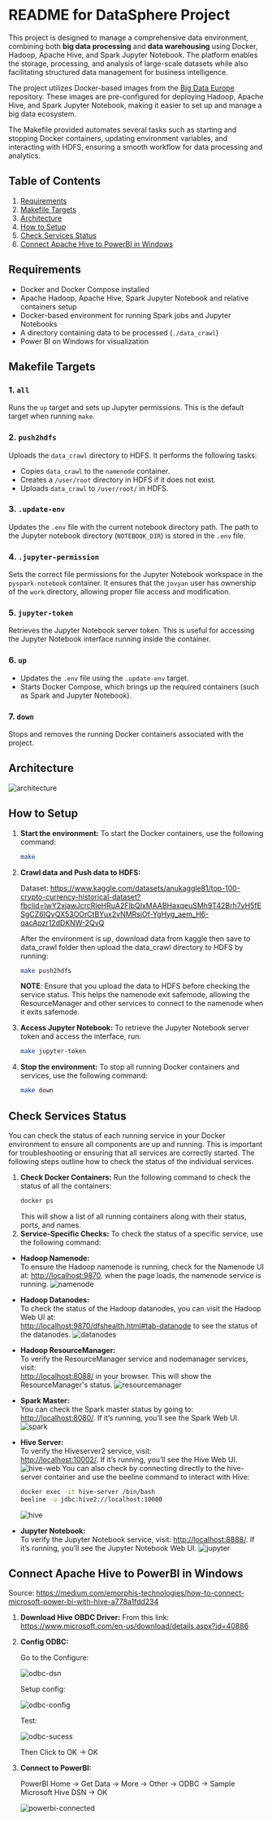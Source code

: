 # README for DataSphere Project
This project is designed to manage a comprehensive data environment, combining both **big data processing** and **data warehousing** using Docker, Hadoop, Apache Hive, and Spark Jupyter Notebook. The platform enables the storage, processing, and analysis of large-scale datasets while also facilitating structured data management for business intelligence.

The project utilizes Docker-based images from the [Big Data Europe](https://github.com/big-data-europe) repository. These images are pre-configured for deploying Hadoop, Apache Hive, and Spark Jupyter Notebook, making it easier to set up and manage a big data ecosystem.

The Makefile provided automates several tasks such as starting and stopping Docker containers, updating environment variables, and interacting with HDFS, ensuring a smooth workflow for data processing and analytics.

## Table of Contents

1. [Requirements](#requirements)
2. [Makefile Targets](#makefile-targets)
3. [Architecture](#architecture)
4. [How to Setup](#how-to-setup)
5. [Check Services Status](#check-services-status)
5. [Connect Apache Hive to PowerBI in Windows](#connect-apache-hive-to-powerbi-in-windows)

## Requirements

- Docker and Docker Compose installed
- Apache Hadoop, Apache Hive, Spark Jupyter Notebook and relative containers setup
- Docker-based environment for running Spark jobs and Jupyter Notebooks
- A directory containing data to be processed (`./data_crawl`)
- Power BI on Windows for visualization

## Makefile Targets

### 1. `all`
Runs the `up` target and sets up Jupyter permissions. This is the default target when running `make`.

### 2. `push2hdfs`
Uploads the `data_crawl` directory to HDFS. It performs the following tasks:
- Copies `data_crawl` to the `namenode` container.
- Creates a `/user/root` directory in HDFS if it does not exist.
- Uploads `data_crawl` to `/user/root/` in HDFS.

### 3. `.update-env`
Updates the `.env` file with the current notebook directory path. The path to the Jupyter notebook directory (`NOTEBOOK_DIR`) is stored in the `.env` file.

### 4. `.jupyter-permission`
Sets the correct file permissions for the Jupyter Notebook workspace in the `pyspark-notebook` container. It ensures that the `jovyan` user has ownership of the `work` directory, allowing proper file access and modification.

### 5. `jupyter-token`
Retrieves the Jupyter Notebook server token. This is useful for accessing the Jupyter Notebook interface running inside the container.

### 6. `up`
- Updates the `.env` file using the `.update-env` target.
- Starts Docker Compose, which brings up the required containers (such as Spark and Jupyter Notebook).

### 7. `down`
Stops and removes the running Docker containers associated with the project.

## Architecture

   ![architecture](images/architecture.png) 

## How to Setup

1. **Start the environment:**
   To start the Docker containers, use the following command:
   ```bash
   make 
   ```
2. **Crawl data and Push data to HDFS:** 

   Dataset: https://www.kaggle.com/datasets/anukaggle81/top-100-crypto-currency-historical-dataset?fbclid=IwY2xjawJcrcRleHRuA2FlbQIxMAABHaxqeuSMh9T42Brh7yH5fESgCZ6IQvQX53OOrCtBYux2vNMRsjOf-YgHyg_aem_H6-qacApzr12dDKNW-2QvQ

   After the environment is up, download data from kaggle then save to data_crawl folder then upload the data_crawl directory to HDFS by running:
   ```bash
   make push2hdfs
   ```
   **NOTE**: Ensure that you upload the data to HDFS before checking the service status. This helps the namenode exit safemode, allowing the ResourceManager and other services to connect to the namenode when it exits safemode.
3. **Access Jupyter Notebook:**
   To retrieve the Jupyter Notebook server token and access the interface, run:
   ```bash 
   make jupyter-token
   ```
4. **Stop the environment:**
   To stop all running Docker containers and services, use the following command:
   ```bash
   make down
   ```

## Check Services Status
   You can check the status of each running service in your Docker environment to ensure all components are up and running. This is important for troubleshooting or ensuring that all services are correctly started. The following steps outline how to check the status of the individual services.
1. **Check Docker Containers:** 
   Run the following command to check the status of all the containers:
   ```bash
   docker ps
   ```
   This will show a list of all running containers along with their status, ports, and names.
2. **Service-Specific Checks:** 
   To check the status of a specific service, use the following command:
- **Hadoop Namenode:**  
   To ensure the Hadoop namenode is running, check for the Namenode UI at: 
   [http://localhost:9870](http://localhost:9870). when the page loads, the namenode service is running.
   ![namenode](images/namenode.png) 

- **Hadoop Datanodes:**  
   To check the status of the Hadoop datanodes, you can visit the Hadoop Web UI at:  
   [http://localhost:9870/dfshealth.html#tab-datanode](http://localhost:9870/dfshealth.html#tab-datanode) to see the status of the datanodes.
   ![datanodes](images/datanodes.png) 

- **Hadoop ResourceManager:**  
   To verify the ResourceManager service and nodemanager services, visit:  
   [http://localhost:8088/](http://localhost:8088/) in your browser. This will show the ResourceManager's status.
   ![resourcemanager](images/resourcemanager.png) 

- **Spark Master:**  
   You can check the Spark master status by going to:  
   [http://localhost:8080/](http://localhost:8080/). If it’s running, you’ll see the Spark Web UI.
   ![spark](images/spark.png) 

- **Hive Server:**  
   To verify the Hiveserver2 service, visit:  
   [http://localhost:10002/](http://localhost:10002/). If it’s running, you’ll see the Hive Web UI.
   ![hive-web](images/hive-web.png) 
   You can also check by connecting directly to the hive-server container and use the beeline command to interact with Hive:   
   ```bash
   docker exec -it hive-server /bin/bash
   beeline -u jdbc:hive2://localhost:10000
   ```
   ![hive](images/hive.png) 


- **Jupyter Notebook:**  
   To verify the Jupyter Notebook service, visit:
   [http://localhost:8888/](http://localhost:8888/). If it’s running, you’ll see the Jupyter Notebook Web UI.
   ![jupyter](images/jupyter.png) 

## Connect Apache Hive to PowerBI in Windows

Source: https://medium.com/emorphis-technologies/how-to-connect-microsoft-power-bi-with-hive-a778a1fdd234

1. **Download Hive OBDC Driver:**
   From this link: https://www.microsoft.com/en-us/download/details.aspx?id=40886
2. **Config ODBC:**
   
   Go to the Configure: 

   ![odbc-dsn](images/odbc-dsn.png) 

   Setup config:

   ![odbc-config](images/odbc-config.png) 

   Test:

   ![odbc-sucess](images/odbc-success.png) 

   Then Click to OK -> OK
3. **Connect to PowerBI:**
   
   PowerBI Home -> Get Data -> More -> Other -> ODBC -> Sample Microsoft Hive DSN -> OK

   ![powerbi-connected](images/powerbi-connected.png) 